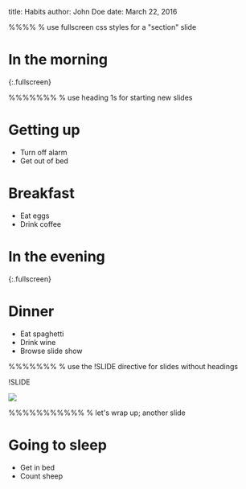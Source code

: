 title:     Habits
author:    John Doe
date:      March 22, 2016


%%%%
% use fullscreen css styles for a "section" slide

# In the morning
{:.fullscreen}


%%%%%%%
% use heading 1s for starting new slides

# Getting up

- Turn off alarm
- Get out of bed

# Breakfast

- Eat eggs
- Drink coffee


# In the evening
{:.fullscreen}


# Dinner

- Eat spaghetti
- Drink wine
- Browse slide show


%%%%%%%
% use the !SLIDE directive for slides without headings

!SLIDE

![](i/slideshow.png)


%%%%%%%%%%%
% let's wrap up; another slide

# Going to sleep

- Get in bed
- Count sheep
